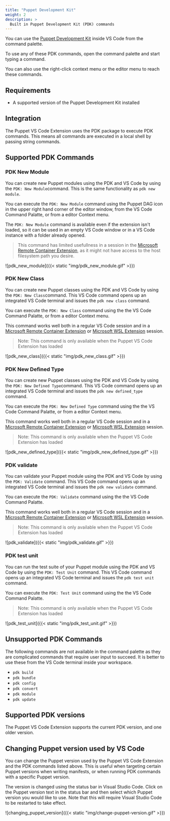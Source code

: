 ```yaml
---
title: "Puppet Development Kit"
weight: 2
description: >
  Built in Puppet Development Kit (PDK) commands
---
```


You can use the [Puppet Development Kit](https://puppet.com/blog/develop-modules-faster-new-puppet-development-kit) inside VS Code from the command palette.

To use any of these PDK commands, open the command palette and start typing a command.

You can also use the right-click context menu or the editor menu to reach these commands.

## Requirements

- A supported version of the Puppet Development Kit installed

## Integration

The Puppet VS Code Extension uses the PDK package to execute PDK commands. This means all commands are executed in a local shell by passing string commands.


## Supported PDK Commands

### PDK New Module

You can create new Puppet modules using the PDK and VS Code by using the `PDK: New Module`command. This is the same functionality as `pdk new module`.

You can execute the `PDK: New Module` command using the Puppet DAG icon in the upper right hand corner of the editor window, from the VS Code Command Palatte, or from a editor Context menu.

The `PDK: New Module` command is available even if the extension isn't loaded, so it can be used in an empty VS Code window or in a VS Code instance with a folder already opened.

> This command has limited usefullness in a session in the [Microsoft Remote Container Extension](https://code.visualstudio.com/docs/remote/containers), as it might not have access to the host filesystem path you desire.

![pdk_new_module]({{< static "img/pdk_new_module.gif" >}})

### PDK New Class

You can create new Puppet classes using the PDK and VS Code by using the `PDK: New Class`command. This VS Code command opens up an integrated VS Code terminal and issues the `pdk new class` command.

You can execute the `PDK: New Class` command using the the VS Code Command Palatte, or from a editor Context menu.

This command works well both in a regular VS Code session and in a [Microsoft Remote Container Extension](https://code.visualstudio.com/docs/remote/containers) or [Microsoft WSL Extension](https://code.visualstudio.com/docs/remote/wsl) session.

> Note: This command is only available when the Puppet VS Code Extension has loaded

![pdk_new_class]({{< static "img/pdk_new_class.gif" >}})

### PDK New Defined Type

You can create new Puppet classes using the PDK and VS Code by using the `PDK: New Defined Type`command. This VS Code command opens up an integrated VS Code terminal and issues the `pdk new defined_type` command.

You can execute the `PDK: New Defined Type` command using the the VS Code Command Palatte, or from a editor Context menu.

This command works well both in a regular VS Code session and in a [Microsoft Remote Container Extension](https://code.visualstudio.com/docs/remote/containers) or [Microsoft WSL Extension](https://code.visualstudio.com/docs/remote/wsl) session.

> Note: This command is only available when the Puppet VS Code Extension has loaded

![pdk_new_defined_type]({{< static "img/pdk_new_defined_type.gif" >}})

### PDK validate

You can validate your Puppet module using the PDK and VS Code by using the `PDK: Validate` command. This VS Code command opens up an integrated VS Code terminal and issues the `pdk new validate` command.

You can execute the `PDK: Validate` command using the the VS Code Command Palatte.

This command works well both in a regular VS Code session and in a [Microsoft Remote Container Extension](https://code.visualstudio.com/docs/remote/containers) or [Microsoft WSL Extension](https://code.visualstudio.com/docs/remote/wsl) session.

> Note: This command is only available when the Puppet VS Code Extension has loaded

![pdk_validate]({{< static "img/pdk_validate.gif" >}})

### PDK test unit


You can run the test suite of your Puppet module using the PDK and VS Code by using the `PDK: Test Unit` command. This VS Code command opens up an integrated VS Code terminal and issues the `pdk test unit` command.

You can execute the `PDK: Test Unit` command using the the VS Code Command Palatte.

> Note: This command is only available when the Puppet VS Code Extension has loaded

![pdk_test_unit]({{< static "img/pdk_test_unit.gif" >}})

## Unsupported PDK Commands

The following commands are not available in the command palette as they are complicated commands that require user input to succeed. It is better to use these from the VS Code terminal inside your workspace.

- `pdk build`
- `pdk bundle`
- `pdk config`
- `pdk convert`
- `pdk module`
- `pdk update`

## Supported PDK versions

The Puppet VS Code Extension supports the current PDK version, and one older version.

## Changing Puppet version used by VS Code

You can change the Puppet version used by the Puppet VS Code Extension and the PDK commands listed above. This is useful when targeting certain Puppet versions when writing manifests, or when running PDK commands with a specific Puppet version.

The version is changed using the status bar in Visual Studio Code. Click on the Puppet version text in the status bar and then select which Puppet version you would like to use. Note that this will require Visual Studio Code to be restarted to take effect.

![changing_puppet_version]({{< static "img/change-puppet-version.gif" >}})
